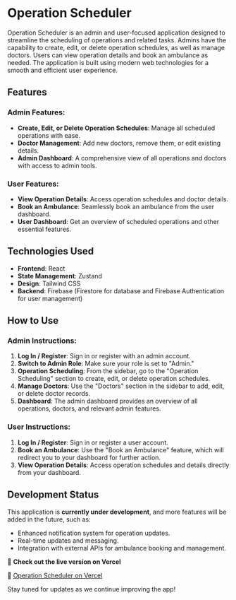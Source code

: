 # Operation Scheduler

Operation Scheduler is an admin and user-focused application designed to streamline the scheduling of operations and related tasks. Admins have the capability to create, edit, or delete operation schedules, as well as manage doctors. Users can view operation details and book an ambulance as needed. The application is built using modern web technologies for a smooth and efficient user experience.

## Features

### Admin Features:
- **Create, Edit, or Delete Operation Schedules**: Manage all scheduled operations with ease.
- **Doctor Management**: Add new doctors, remove them, or edit existing details.
- **Admin Dashboard**: A comprehensive view of all operations and doctors with access to admin tools.

### User Features:
- **View Operation Details**: Access operation schedules and doctor details.
- **Book an Ambulance**: Seamlessly book an ambulance from the user dashboard.
- **User Dashboard**: Get an overview of scheduled operations and other essential features.

## Technologies Used

- **Frontend**: React
- **State Management**: Zustand
- **Design**: Tailwind CSS
- **Backend**: Firebase (Firestore for database and Firebase Authentication for user management)

## How to Use

### Admin Instructions:
1. **Log In / Register**: Sign in or register with an admin account.
2. **Switch to Admin Role**: Make sure your role is set to "Admin."
3. **Operation Scheduling**: From the sidebar, go to the "Operation Scheduling" section to create, edit, or delete operation schedules.
4. **Manage Doctors**: Use the "Doctors" section in the sidebar to add, edit, or delete doctor records.
5. **Dashboard**: The admin dashboard provides an overview of all operations, doctors, and relevant admin features.

### User Instructions:
1. **Log In / Register**: Sign in or register a user account.
2. **Book an Ambulance**: Use the "Book an Ambulance" feature, which will redirect you to your dashboard for further action.
3. **View Operation Details**: Access operation schedules and details directly from your dashboard.

## Development Status

This application is **currently under development**, and more features will be added in the future, such as:
- Enhanced notification system for operation updates.
- Real-time updates and messaging.
- Integration with external APIs for ambulance booking and management.

🚧 **Check out the live version on Vercel** 

🔗 [Operation Scheduler on Vercel](operation-scheduler.vercel.app)

Stay tuned for updates as we continue improving the app!